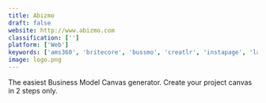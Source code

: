 ```yaml
---
title: Abizmo
draft: false 
website: http://www.abizmo.com
classification: ['']
platform: ['Web']
keywords: ['ams360', 'britecore', 'bussmo', 'creatlr', 'instapage', 'launchsoon', 'leadpages', 'mentia', 'opus', 'policycenter', 'qqwebrater', 'rpx_recovery_planner', 'strategyzer', 'value_on_board', 'visualyzer', 'vizologi']
image: logo.png
---
```

The easiest Business Model Canvas generator. Create your project canvas in 2 steps only.